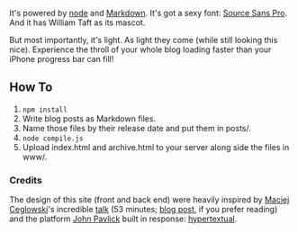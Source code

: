It's powered by [node](http://nodejs.org) and [Markdown](https://daringfireball.net/projects/markdown/ "GitHub flavored"). It's got a sexy font: [Source Sans Pro](http://github.com/adobe-fonts/source-sans-pro). And it has William Taft as its mascot.

But most importantly, it's light. As light they come (while still looking this nice). Experience the throll of your whole blog loading faster than your iPhone progress bar can fill!

## How To

1. `npm install`
2. Write blog posts as Markdown files.
3. Name those files by their release date and put them in posts/.
4. `node compile.js`
5. Upload index.html and archive.html to your server along side the files in www/.

### Credits

The design of this site (front and back end) were heavily inspired by [Maciej Ceglowski](https://twitter.com/baconmeteor)'s incredible [talk]() (53 minutes; [blog post](http://idlewords.com/talks/website_obesity.htm), if you prefer reading) and the platform [John Pavlick](https://twitter.com/angrysql) built in response: [hypertextual](http://hypertextual.herokuapp.com/).
